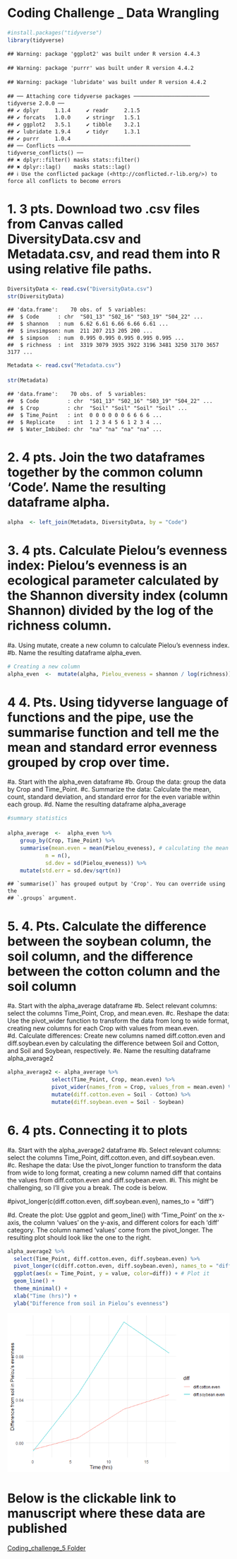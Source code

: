 # Coding Challenge \_ Data Wrangling

``` r
#install.packages("tidyverse")
library(tidyverse)
```

    ## Warning: package 'ggplot2' was built under R version 4.4.3

    ## Warning: package 'purrr' was built under R version 4.4.2

    ## Warning: package 'lubridate' was built under R version 4.4.2

    ## ── Attaching core tidyverse packages ──────────────────────── tidyverse 2.0.0 ──
    ## ✔ dplyr     1.1.4     ✔ readr     2.1.5
    ## ✔ forcats   1.0.0     ✔ stringr   1.5.1
    ## ✔ ggplot2   3.5.1     ✔ tibble    3.2.1
    ## ✔ lubridate 1.9.4     ✔ tidyr     1.3.1
    ## ✔ purrr     1.0.4     
    ## ── Conflicts ────────────────────────────────────────── tidyverse_conflicts() ──
    ## ✖ dplyr::filter() masks stats::filter()
    ## ✖ dplyr::lag()    masks stats::lag()
    ## ℹ Use the conflicted package (<http://conflicted.r-lib.org/>) to force all conflicts to become errors

# 1. 3 pts. Download two .csv files from Canvas called DiversityData.csv and Metadata.csv, and read them into R using relative file paths.

``` r
DiversityData <- read.csv("DiversityData.csv")
str(DiversityData)
```

    ## 'data.frame':    70 obs. of  5 variables:
    ##  $ Code      : chr  "S01_13" "S02_16" "S03_19" "S04_22" ...
    ##  $ shannon   : num  6.62 6.61 6.66 6.66 6.61 ...
    ##  $ invsimpson: num  211 207 213 205 200 ...
    ##  $ simpson   : num  0.995 0.995 0.995 0.995 0.995 ...
    ##  $ richness  : int  3319 3079 3935 3922 3196 3481 3250 3170 3657 3177 ...

``` r
Metadata <- read.csv("Metadata.csv")

str(Metadata)
```

    ## 'data.frame':    70 obs. of  5 variables:
    ##  $ Code         : chr  "S01_13" "S02_16" "S03_19" "S04_22" ...
    ##  $ Crop         : chr  "Soil" "Soil" "Soil" "Soil" ...
    ##  $ Time_Point   : int  0 0 0 0 0 0 6 6 6 6 ...
    ##  $ Replicate    : int  1 2 3 4 5 6 1 2 3 4 ...
    ##  $ Water_Imbibed: chr  "na" "na" "na" "na" ...

# 2. 4 pts. Join the two dataframes together by the common column ‘Code’. Name the resulting dataframe alpha.

``` r
alpha  <- left_join(Metadata, DiversityData, by = "Code")
```

# 3. 4 pts. Calculate Pielou’s evenness index: Pielou’s evenness is an ecological parameter calculated by the Shannon diversity index (column Shannon) divided by the log of the richness column.

\#a. Using mutate, create a new column to calculate Pielou’s evenness
index. \#b. Name the resulting dataframe alpha_even.

``` r
# Creating a new column
alpha_even  <-  mutate(alpha, Pielou_eveness = shannon / log(richness))
```

# 4 4. Pts. Using tidyverse language of functions and the pipe, use the summarise function and tell me the mean and standard error evenness grouped by crop over time.

\#a. Start with the alpha_even dataframe \#b. Group the data: group the
data by Crop and Time_Point. \#c. Summarize the data: Calculate the
mean, count, standard deviation, and standard error for the even
variable within each group. \#d. Name the resulting dataframe
alpha_average

``` r
#summary statistics

alpha_average  <-  alpha_even %>%
    group_by(Crop, Time_Point) %>%
    summarise(mean.even = mean(Pielou_eveness), # calculating the mean richness, stdeviation, and standard error
            n = n(), 
            sd.dev = sd(Pielou_eveness)) %>%
    mutate(std.err = sd.dev/sqrt(n))
```

    ## `summarise()` has grouped output by 'Crop'. You can override using the
    ## `.groups` argument.

# 5. 4. Pts. Calculate the difference between the soybean column, the soil column, and the difference between the cotton column and the soil column

\#a. Start with the alpha_average dataframe \#b. Select relevant
columns: select the columns Time_Point, Crop, and mean.even.
\#c. Reshape the data: Use the pivot_wider function to transform the
data from long to wide format, creating new columns for each Crop with
values from mean.even. \#d. Calculate differences: Create new columns
named diff.cotton.even and diff.soybean.even by calculating the
difference between Soil and Cotton, and Soil and Soybean, respectively.
\#e. Name the resulting dataframe alpha_average2

``` r
alpha_average2 <- alpha_average %>%
              select(Time_Point, Crop, mean.even) %>%
              pivot_wider(names_from = Crop, values_from = mean.even) %>%
              mutate(diff.cotton.even = Soil - Cotton) %>%
              mutate(diff.soybean.even = Soil - Soybean)
```

# 6. 4 pts. Connecting it to plots

\#a. Start with the alpha_average2 dataframe \#b. Select relevant
columns: select the columns Time_Point, diff.cotton.even, and
diff.soybean.even. \#c. Reshape the data: Use the pivot_longer function
to transform the data from wide to long format, creating a new column
named diff that contains the values from diff.cotton.even and
diff.soybean.even. \#i. This might be challenging, so I’ll give you a
break. The code is below.

\#pivot_longer(c(diff.cotton.even, diff.soybean.even), names_to =
“diff”)

\#d. Create the plot: Use ggplot and geom_line() with ‘Time_Point’ on
the x-axis, the column ‘values’ on the y-axis, and different colors for
each ‘diff’ category. The column named ‘values’ come from the
pivot_longer. The resulting plot should look like the one to the right.

``` r
alpha_average2 %>%
  select(Time_Point, diff.cotton.even, diff.soybean.even) %>%
  pivot_longer(c(diff.cotton.even, diff.soybean.even), names_to = "diff") %>%
  ggplot(aes(x = Time_Point, y = value, color=diff)) + # Plot it 
  geom_line() +
  theme_minimal() +
  xlab("Time (hrs)") +
  ylab("Difference from soil in Pielou’s evenness")
```

![](Coding_challenge_DataWrangling_files/figure-gfm/unnamed-chunk-6-1.png)<!-- -->

# Below is the clickable link to manuscript where these data are published

[Coding_challenge_5
Folder](https://github.com/ppg0001/PLPA_Assignment/tree/main/Coding_challenge_5)
